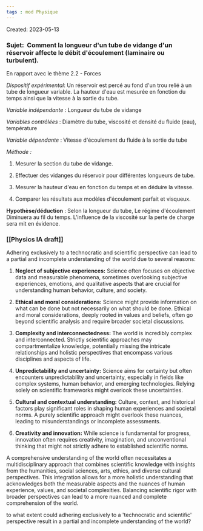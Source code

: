 ```yaml
---
tags : mod Physique
---
```

Created: 2023-05-13
### **Sujet:**  Comment la longueur d'un tube de vidange d'un réservoir affecte le débit d'écoulement (laminaire ou turbulent).

En rapport avec le thème 2.2 - Forces

_Dispositif expérimental_: Un réservoir est percé au fond d'un trou relié à un tube de longueur variable. La hauteur d'eau est mesurée en fonction du temps ainsi que la vitesse à la sortie du tube.

_Variable indépendante_ : Longueur du tube de vidange

_Variables contrôlées_ : Diamètre du tube, viscosité et densité du fluide (eau), température

_Variable dépendante_ : Vitesse d'écoulement du fluide à la sortie du tube

_Méthode :_

1. Mesurer la section du tube de vidange.
    
2. Effectuer des vidanges du réservoir pour différentes longueurs de tube.
    
3. Mesurer la hauteur d'eau en fonction du temps et en déduire la vitesse.
    
4. Comparer les résultats aux modèles d'écoulement parfait et visqueux.

**Hypothèse/déduction** :  Selon la longueur du tube, Le régime d'écoulement Diminuera au fil du temps. L'influence de la viscosité sur la perte de charge sera mit en évidence.
### [[Physics IA draft]] 

Adhering exclusively to a technocratic and scientific perspective can lead to a partial and incomplete understanding of the world due to several reasons:

1. **Neglect of subjective experiences:** Science often focuses on objective data and measurable phenomena, sometimes overlooking subjective experiences, emotions, and qualitative aspects that are crucial for understanding human behavior, culture, and society.

2. **Ethical and moral considerations:** Science might provide information on what can be done but not necessarily on what should be done. Ethical and moral considerations, deeply rooted in values and beliefs, often go beyond scientific analysis and require broader societal discussions.

3. **Complexity and interconnectedness:** The world is incredibly complex and interconnected. Strictly scientific approaches may compartmentalize knowledge, potentially missing the intricate relationships and holistic perspectives that encompass various disciplines and aspects of life.

4. **Unpredictability and uncertainty:** Science aims for certainty but often encounters unpredictability and uncertainty, especially in fields like complex systems, human behavior, and emerging technologies. Relying solely on scientific frameworks might overlook these uncertainties.

5. **Cultural and contextual understanding:** Culture, context, and historical factors play significant roles in shaping human experiences and societal norms. A purely scientific approach might overlook these nuances, leading to misunderstandings or incomplete assessments.

6. **Creativity and innovation:** While science is fundamental for progress, innovation often requires creativity, imagination, and unconventional thinking that might not strictly adhere to established scientific norms.

A comprehensive understanding of the world often necessitates a multidisciplinary approach that combines scientific knowledge with insights from the humanities, social sciences, arts, ethics, and diverse cultural perspectives. This integration allows for a more holistic understanding that acknowledges both the measurable aspects and the nuances of human experience, values, and societal complexities. Balancing scientific rigor with broader perspectives can lead to a more nuanced and complete comprehension of the world.

to what extent could adhering exclusively to a 'technocratic and scientific' perspective result in a partial and incomplete understanding of the world?